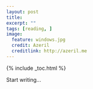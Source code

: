 ```yaml
---
layout: post
title: 
excerpt: ""
tags: [reading, ]
image:
  feature: windows.jpg
  credit: Azeril
  creditlink: http://azeril.me
---
```


{% include _toc.html %}

Start writing...